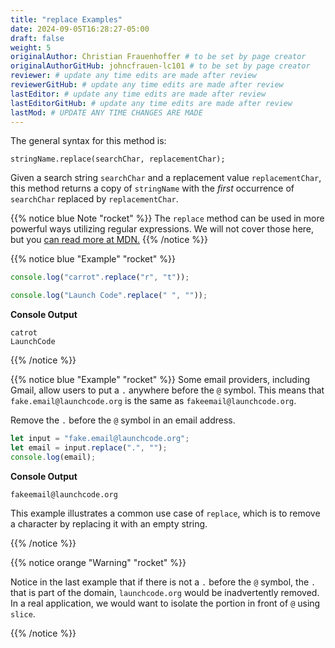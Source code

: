 ```yaml
---
title: "replace Examples"
date: 2024-09-05T16:28:27-05:00
draft: false
weight: 5
originalAuthor: Christian Frauenhoffer # to be set by page creator
originalAuthorGitHub: johncfrauen-lc101 # to be set by page creator
reviewer: # update any time edits are made after review
reviewerGitHub: # update any time edits are made after review
lastEditor: # update any time edits are made after review
lastEditorGitHub: # update any time edits are made after review
lastMod: # UPDATE ANY TIME CHANGES ARE MADE
---
```


The general syntax for this method is:

```console
stringName.replace(searchChar, replacementChar);
```

Given a search string `searchChar` and a replacement value `replacementChar`, this method returns a copy of `stringName` with the *first* occurrence of `searchChar` replaced by `replacementChar`.

{{% notice blue Note "rocket" %}}
The `replace` method can be used in more powerful ways utilizing regular expressions. We will not cover those here, but you [can read more at MDN.](http://localhost:8080/devdocs_en_javascript_2025-01/global_objects/string/replace)
{{% /notice %}}


{{% notice blue "Example" "rocket" %}}
 ```js {linenos=table}
console.log("carrot".replace("r", "t"));

console.log("Launch Code".replace(" ", ""));
```
**Console Output**

```console
catrot
LaunchCode
```
{{% /notice %}}

{{% notice blue "Example" "rocket" %}}
Some email providers, including Gmail, allow users to put a `.` anywhere before the `@` symbol. This means that `fake.email@launchcode.org` is the same as `fakeemail@launchcode.org`.

Remove the `.` before the `@` symbol in an email address.

```js {linenos=table}
let input = "fake.email@launchcode.org";
let email = input.replace(".", "");
console.log(email);
```
**Console Output**

```console
fakeemail@launchcode.org
```

This example illustrates a common use case of `replace`, which is to remove a character by replacing it with an empty string.

{{% /notice %}}

{{% notice orange "Warning" "rocket" %}} 

Notice in the last example that if there is not a `.` before the `@` symbol, the `.` that is part of the domain, `launchcode.org` would be inadvertently removed. In a real application, we would want to isolate the portion in front of `@` using `slice`.

{{% /notice %}}